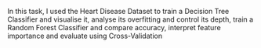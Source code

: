 In this task, I used the Heart Disease Dataset to train a Decision Tree Classifier and visualise it, analyse its overfitting and control its depth, train a Random Forest Classifier and compare accuracy, interpret feature importance and evaluate using Cross-Validation

